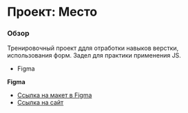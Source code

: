 # Проект: Место

### Обзор

Тренировочный проект ддля отработки навыков верстки, использования форм. Задел для практики применения JS.

- Figma

**Figma**

- [Ссылка на макет в Figma](https://www.figma.com/file/2cn9N9jSkmxD84oJik7xL7/JavaScript.-Sprint-4?node-id=0%3A1)
- [Ссылка на сайт](https://berezhinskiyo.github.io/mesto-project/index.html)
